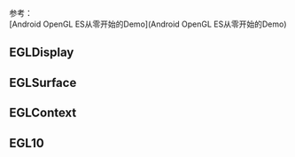 参考：  
[Android OpenGL ES从零开始的Demo](Android OpenGL ES从零开始的Demo)  

## EGLDisplay
## EGLSurface
## EGLContext
## EGL10
